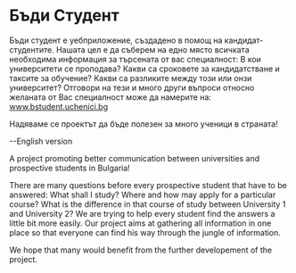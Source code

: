 # Бъди Студент

Бъди студент е уебприложение, създадено в помощ на кандидат-студентите. Нашата цел е да съберем на едно място всичката необходима информация за търсената от вас специалност: В кои университети се проподава? Какви са сроковете за кандидатстване и таксите за обучение? Какви са разликите между този или онзи университет? Отговори на тези и много други въпроси относно желаната от Вас специалност може да намерите на: www.bstudent.uchenici.bg

Надяваме се проектът да бъде полезен за много ученици в страната!

--English version

A project promoting better communication between universities and prospective students in Bulgaria!

There are many questions before every prospective student that have to be answered: What shall I study? Where and how may apply for a particular course? What is the difference in that course of study between University 1 and University 2? We are trying to help every student find the answers a little bit more easily. Our project aims at gathering all information in one place so that everyone can find his way through the jungle of information.

We hope that many would benefit from the further developement of the project.

